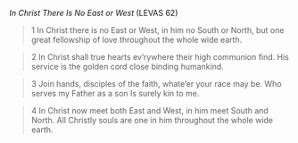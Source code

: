 _In Christ There Is No East or West_ (LEVAS 62)

> 1 In Christ there is no East or West,
in him no South or North,
but one great fellowship of love
throughout the whole wide earth.

> 2 In Christ shall true hearts ev’rywhere
their high communion find.
His service is the golden cord
close binding humankind.

> 3 Join hands, disciples of the faith,
whate’er your race may be.
Who serves my Father as a son
Is surely kin to me.

> 4 In Christ now meet both East and West,
in him meet South and North.
All Christly souls are one in him
throughout the whole wide earth.
